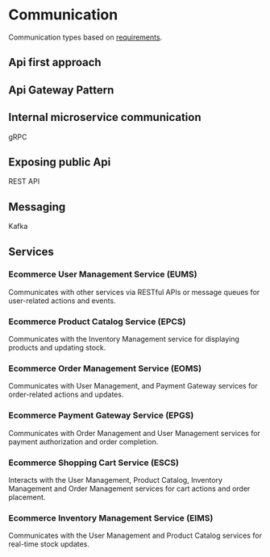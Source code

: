 # Communication
Communication types based on [requirements](./Requirements.md).

## Api first approach

## Api Gateway Pattern

## Internal microservice communication
gRPC 

## Exposing public Api
REST API

## Messaging
Kafka

## Services

### Ecommerce User Management Service (EUMS)
Communicates with other services via RESTful APIs or message queues for user-related actions and events.

### Ecommerce Product Catalog Service (EPCS)
Communicates with the Inventory Management service for displaying products and updating stock.

### Ecommerce Order Management Service (EOMS)
Communicates with User Management, and Payment Gateway services for order-related actions and updates.

### Ecommerce Payment Gateway Service (EPGS)
Communicates with Order Management and User Management services for payment authorization and order completion.

### Ecommerce Shopping Cart Service (ESCS)
Interacts with the User Management, Product Catalog, Inventory Management and Order Management services for cart actions and order placement.

### Ecommerce Inventory Management Service (EIMS)
Communicates with the User Management and Product Catalog services for real-time stock updates.
